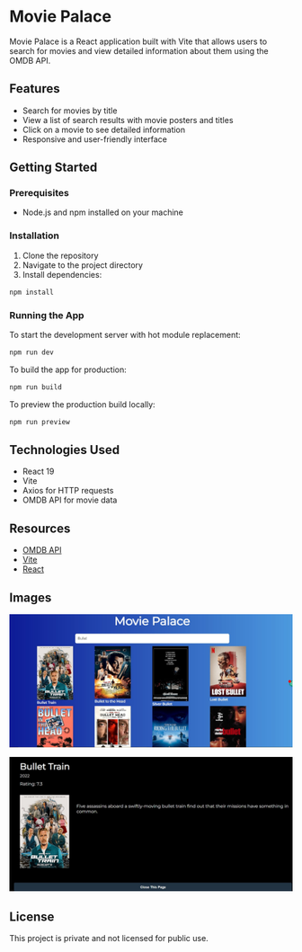 # Movie Palace

Movie Palace is a React application built with Vite that allows users to search for movies and view detailed information about them using the OMDB API.

## Features

- Search for movies by title
- View a list of search results with movie posters and titles
- Click on a movie to see detailed information
- Responsive and user-friendly interface

## Getting Started

### Prerequisites

- Node.js and npm installed on your machine

### Installation

1. Clone the repository
2. Navigate to the project directory
3. Install dependencies:

```bash
npm install
```

### Running the App

To start the development server with hot module replacement:

```bash
npm run dev
```

To build the app for production:

```bash
npm run build
```

To preview the production build locally:

```bash
npm run preview
```

## Technologies Used

- React 19
- Vite
- Axios for HTTP requests
- OMDB API for movie data

## Resources

- [OMDB API](https://www.omdbapi.com/)
- [Vite](https://vitejs.dev/)
- [React](https://reactjs.org/)

## Images

![Image 1](src/assets/image1.jpg)

![Image 2](src/assets/image2.jpg)

## License

This project is private and not licensed for public use.
